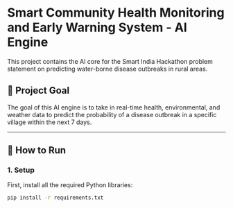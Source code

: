 # Smart Community Health Monitoring and Early Warning System - AI Engine

This project contains the AI core for the Smart India Hackathon problem statement on predicting water-borne disease outbreaks in rural areas.

## 🎯 Project Goal

The goal of this AI engine is to take in real-time health, environmental, and weather data to predict the probability of a disease outbreak in a specific village within the next 7 days.

---

## 🚀 How to Run

### 1. Setup

First, install all the required Python libraries:
```bash
pip install -r requirements.txt